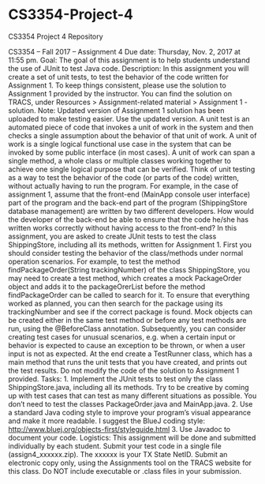 # CS3354-Project-4
CS3354 Project 4 Repository

CS3354 – Fall 2017 – Assignment 4 Due date: Thursday, Nov. 2, 2017 at 11:55 pm. Goal:  The goal of this assignment is to help students understand the use of JUnit to test Java code.  Description:  In this assignment you will create a set of unit tests, to test the behavior of the code written for Assignment 1.  To keep things consistent, please use the solution to Assignment 1 provided by the instructor. You can find the solution on TRACS, under Resources > Assignment-related material > Assignment 1 - solution. Note: Updated version of Assignment 1 solution has been uploaded to make testing easier. Use the updated version. A unit test is an automated piece of code that invokes a unit of work in the system and then checks a single assumption about the behavior of that unit of work. A unit of work is a single logical functional use case in the system that can be invoked by some public interface (in most cases). A unit of work can span a single method, a whole class or multiple classes working together to achieve one single logical purpose that can be verified. Think of unit testing as a way to test the behavior of the code (or parts of the code) written, without actually having to run the program. For example, in the case of assignment 1, assume that the front-end (MainApp console user interface) part of the program and the back-end part of the program (ShippingStore database management) are written by two different developers. How would the developer of the back-end be able to ensure that the code he/she has written works correctly without having access to the front-end?  In this assignment, you are asked to create JUnit tests to test the class ShippingStore, including all its methods, written for Assignment 1.  First you should consider testing the behavior of the class/methods under normal operation scenarios.  For example, to test the method findPackageOrder(String trackingNumber) of the class ShippingStore, you may need to create a test method, which creates a mock PackageOrder object and adds it to the packageOrerList before the method findPackageOrder can be called to search for it. To ensure that everything worked as planned, you can then search for the package using its trackingNumber and see if the correct package is found. Mock objects can be created either in the same test method or before any test methods are run, using the @BeforeClass annotation. 
Subsequently, you can consider creating test cases for unusual scenarios, e.g. when a certain input or behavior is expected to cause an exception to be thrown, or when a user input is not as expected. At the end create a TestRunner class, which has a main method that runs the unit tests that you have created, and prints out the test results.  Do not modify the code of the solution to Assignment 1 provided.  Tasks:  1. Implement the JUnit tests to test only the class ShippingStore.java, including all its methods. Try to be creative by coming up with test cases that can test as many different situations as possible. You don’t need to test the classes PackageOrder.java and MainApp.java.  2. Use a standard Java coding style to improve your program’s visual appearance and make it more readable. I suggest the BlueJ coding style: http://www.bluej.org/objects-first/styleguide.html  3. Use Javadoc to document your code.   Logistics: This assignment will be done and submitted individually by each student.  Submit your test code in a single file (assign4_xxxxxx.zip).  The xxxxxx is your TX State NetID.  Submit an electronic copy only, using the Assignments tool on the TRACS website for this class. Do NOT include executable or .class files in your submission.   
